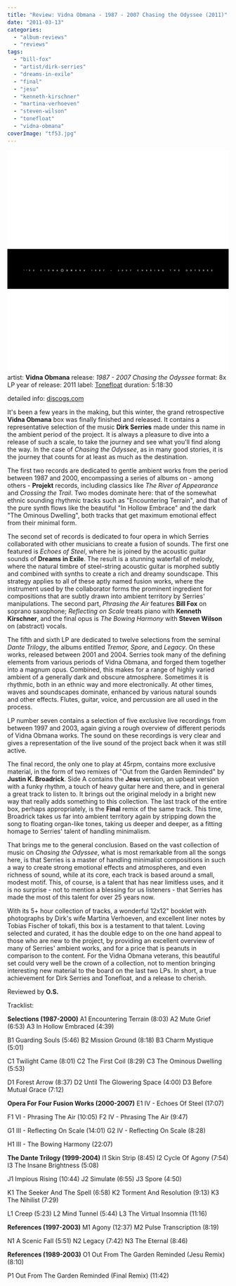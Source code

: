 ```yaml
---
title: "Review: Vidna Obmana - 1987 - 2007 Chasing the Odyssee (2011)"
date: "2011-03-13"
categories: 
  - "album-reviews"
  - "reviews"
tags: 
  - "bill-fox"
  - "artist/dirk-serries"
  - "dreams-in-exile"
  - "final"
  - "jesu"
  - "kenneth-kirschner"
  - "martina-verhoeven"
  - "steven-wilson"
  - "tonefloat"
  - "vidna-obmana"
coverImage: "tf53.jpg"
---
```


[![](images/tf53.jpg "tf53")](http://www.eveningoflight.nl/wordpress/wp-content/uploads/2011/03/tf53.jpg "tf53")artist: **Vidna Obmana** release: _1987 - 2007 Chasing the Odyssee_ format: 8x LP year of release: 2011 label: [Tonefloat](http://www.crazy-diamond.nl/tonefloat/) duration: 5:18:30

detailed info: [discogs.com](http://www.discogs.com/VidnaObmana-1987-2007-Chasing-The-Odyssee/master/304408)

It's been a few years in the making, but this winter, the grand retrospective **Vidna Obmana** box was finally finished and released. It contains a representative selection of the music **Dirk Serries** made under this name in the ambient period of the project. It is always a pleasure to dive into a release of such a scale, to take the journey and see what you'll find along the way. In the case of _Chasing the Odyssee_, as in many good stories, it is the journey that counts for at least as much as the destination.

The first two records are dedicated to gentle ambient works from the period between 1987 and 2000, encompassing a series of albums on - among others - **Projekt** records, including classics like _The River of Appearance_ and _Crossing the Trail_. Two modes dominate here: that of the somewhat ethnic sounding rhythmic tracks such as "Encountering Terrain", and that of the pure synth flows like the beautiful "In Hollow Embrace" and the dark "The Ominous Dwelling", both tracks that get maximum emotional effect from their minimal form.

The second set of records is dedicated to four opera in which Serries collaborated with other musicians to create a fusion of sounds. The first one featured is _Echoes of Steel_, where he is joined by the acoustic guitar sounds of **Dreams in Exile**. The result is a stunning waterfall of melody, where the natural timbre of steel-string acoustic guitar is morphed subtly and combined with synths to create a rich and dreamy soundscape. This strategy applies to all of these aptly named fusion works, where the instrument used by the collaborator forms the prominent ingredient for compositions that are subtly drawn into ambient territory by Serries' manipulations. The second part, _Phrasing the Air_ features **Bill Fox** on soprano saxophone; _Reflecting on Scale_ treats piano with **Kenneth Kirschner**, and the final opus is _The Bowing Harmony_ with **Steven Wilson** on (abstract) vocals.

The fifth and sixth LP are dedicated to twelve selections from the seminal _Dante Trilogy_, the albums entitled _Tremor, Spore,_ and _Legacy_. On these works, released between 2001 and 2004. Serries took many of the defining elements from various periods of Vidna Obmana, and forged them together into a magnum opus. Combined, this makes for a range of highly varied ambient of a generally dark and obscure atmosphere. Sometimes it is rhythmic, both in an ethnic way and more electronically. At other times, waves and soundscapes dominate, enhanced by various natural sounds and other effects. Flutes, guitar, voice, and percussion are all used in the process.

LP number seven contains a selection of five exclusive live recordings from between 1997 and 2003, again giving a rough overview of different periods of Vidna Obmana works. The sound on these recordings is very clear and gives a representation of the live sound of the project back when it was still active.

The final record, the only one to play at 45rpm, contains more exclusive material, in the form of two remixes of "Out from the Garden Reminded" by **Justin K. Broadrick**. Side A contains the **Jesu** version, an upbeat version with a funky rhythm, a touch of heavy guitar here and there, and in general a great track to listen to. It brings out the original melody in a bright new way that really adds something to this collection. The last track of the entire box, perhaps appropriately, is the **Final** remix of the same track. This time, Broadrick takes us far into ambient territory again by stripping down the song to floating organ-like tones, taking us deeper and deeper, as a fitting homage to Serries' talent of handling minimalism.

That brings me to the general conclusion. Based on the vast collection of music on _Chasing the Odyssee_, what is most remarkable from all the songs here, is that Serries is a master of handling minimalist compositions in such a way to create strong emotional effects and atmospheres, and even richness of sound, while at its core, each track is based around a small, modest motif. This, of course, is a talent that has near limitless uses, and it is no surprise - not to mention a blessing for us listeners - that Serries has made the most of this talent for over 25 years now.

With its 5+ hour collection of tracks, a wonderful 12x12" booklet with photographs by Dirk's wife Martina Verhoeven, and excellent liner notes by Tobias Fischer of tokafi, this box is a testament to that talent. Loving selected and curated, it has the double edge to on the one hand appeal to those who are new to the project, by providing an excellent overview of many of Serries' ambient works, and for a price that is peanuts in comparison to the content. For the Vidna Obmana veterans, this beautiful set could very well be the crown of a collection, not to mention bringing interesting new material to the board on the last two LPs. In short, a true achievement for Dirk Serries and Tonefloat, and a release to cherish.

Reviewed by **O.S.**

Tracklist:

**Selections (1987-2000)** A1 Encountering Terrain (8:03) A2 Mute Grief (6:53) A3 In Hollow Embraced (4:39)

B1 Guarding Souls (5:46) B2 Mission Ground (8:18) B3 Charm Mystique (5:01)

C1 Twilight Came (8:01) C2 The First Coil (8:29) C3 The Ominous Dwelling (5:53)

D1 Forest Arrow (8:37) D2 Until The Glowering Space (4:00) D3 Before Mutual Grace (7:12)

**Opera For Four Fusion Works (2000-2007)** E1 IV - Echoes Of Steel (17:07)

F1 VI - Phrasing The Air (10:05) F2 IV - Phrasing The Air (9:47)

G1 III - Reflecting On Scale (14:01) G2 IV - Reflecting On Scale (8:28)

H1 III - The Bowing Harmony (22:07)

**The Dante Trilogy (1999-2004)** I1 Skin Strip (8:45) I2 Cycle Of Agony (7:54) I3 The Insane Brightness (5:08)

J1 Impious Rising (10:44) J2 Simulate (6:55) J3 Spore (4:50)

K1 The Seeker And The Spell (6:58) K2 Torment And Resolution (9:13) K3 The Nihilist (7:29)

L1 Creep (5:23) L2 Mind Tunnel (5:44) L3 The Virtual Insomnia (11:16)

**References (1997-2003)** M1 Agony (12:37) M2 Pulse Transcription (8:19)

N1 A Scenic Fall (5:51) N2 Legacy (7:42) N3 The Eternal (8:46)

**References (1989-2003)** O1 Out From The Garden Reminded (Jesu Remix) (8:10)

P1 Out From The Garden Reminded (Final Remix) (11:42)
